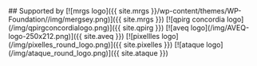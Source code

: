 <section id="partners" class="container-fluid content-section text-center">
<div class="partners-logo partners-link" markdown="1">
## Supported by
[![mrgs logo]({{ site.mrgs }}/wp-content/themes/WP-Foundation//img/mergsey.png)]({{ site.mrgs }})
[![qpirg concordia logo](/img/qpirgconcordialogo.png)]({{ site.qpirg }})
[![aveq logo](/img/AVEQ-logo-250x212.png)]({{ site.aveq }})
[![pixellles logo](/img/pixelles_round_logo.png)]({{ site.pixelles }})
[![ataque logo](/img/ataque_round_logo.png)]({{ site.ataque }})
</div>
</section>
